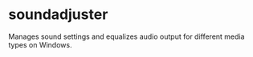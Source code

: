 # soundadjuster
Manages sound settings and equalizes audio output for different media types on Windows.
